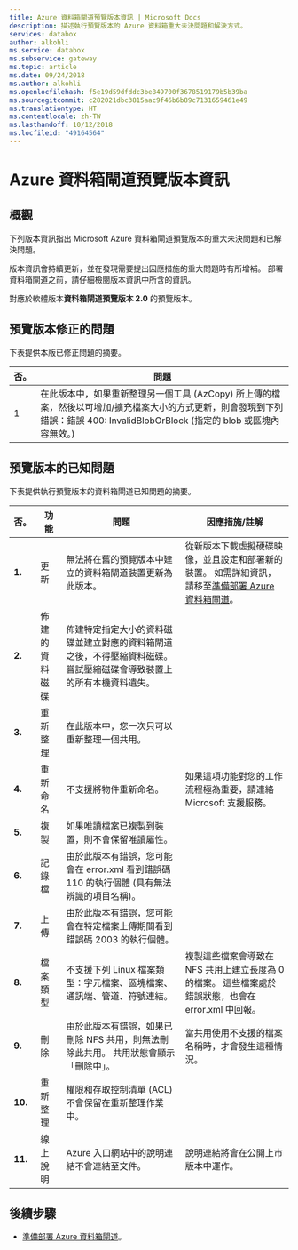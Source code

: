 ```yaml
---
title: Azure 資料箱閘道預覽版本資訊 | Microsoft Docs
description: 描述執行預覽版本的 Azure 資料箱重大未決問題和解決方式。
services: databox
author: alkohli
ms.service: databox
ms.subservice: gateway
ms.topic: article
ms.date: 09/24/2018
ms.author: alkohli
ms.openlocfilehash: f5e19d59dfddc3be849700f3678519179b5b39ba
ms.sourcegitcommit: c282021dbc3815aac9f46b6b89c7131659461e49
ms.translationtype: HT
ms.contentlocale: zh-TW
ms.lasthandoff: 10/12/2018
ms.locfileid: "49164564"
---
```

# <a name="azure-data-box-gateway-preview-release-notes"></a>Azure 資料箱閘道預覽版本資訊

## <a name="overview"></a>概觀

下列版本資訊指出 Microsoft Azure 資料箱閘道預覽版本的重大未決問題和已解決問題。

版本資訊會持續更新，並在發現需要提出因應措施的重大問題時有所增補。 部署資料箱閘道之前，請仔細檢閱版本資訊中所含的資訊。

對應於軟體版本**資料箱閘道預覽版本 2.0** 的預覽版本。

## <a name="issues-fixed-in-preview-release"></a>預覽版本修正的問題

下表提供本版已修正問題的摘要。

| 否。 | 問題 |
| --- | --- |
| 1 | 在此版本中，如果重新整理另一個工具 (AzCopy) 所上傳的檔案，然後以可增加/擴充檔案大小的方式更新，則會發現到下列錯誤：錯誤 400: InvalidBlobOrBlock (指定的 blob 或區塊內容無效。)|


## <a name="known-issues-in-preview-release"></a>預覽版本的已知問題

下表提供執行預覽版本的資料箱閘道已知問題的摘要。

| 否。 | 功能 | 問題 | 因應措施/註解 |
| --- | --- | --- | --- |
| **1.** |更新 |無法將在舊的預覽版本中建立的資料箱閘道裝置更新為此版本。 |從新版本下載虛擬硬碟映像，並且設定和部署新的裝置。 如需詳細資訊，請移至[準備部署 Azure 資料箱閘道](data-box-gateway-deploy-prep.md)。 |
| **2.** |佈建的資料磁碟 |佈建特定指定大小的資料磁碟並建立對應的資料箱閘道之後，不得壓縮資料磁碟。 嘗試壓縮磁碟會導致裝置上的所有本機資料遺失。 | |
| **3.** |重新整理 |在此版本中，您一次只可以重新整理一個共用。 | |
| **4.** |重新命名 |不支援將物件重新命名。 |如果這項功能對您的工作流程極為重要，請連絡 Microsoft 支援服務。 |
| **5.** |複製| 如果唯讀檔案已複製到裝置，則不會保留唯讀屬性。 | |
| **6.** |記錄檔| 由於此版本有錯誤，您可能會在 error.xml 看到錯誤碼 110 的執行個體 (具有無法辨識的項目名稱)。 | |
| **7.** |上傳 | 由於此版本有錯誤，您可能會在特定檔案上傳期間看到錯誤碼 2003 的執行個體。 | |
| **8.** |檔案類型 | 不支援下列 Linux 檔案類型：字元檔案、區塊檔案、通訊端、管道、符號連結。  |複製這些檔案會導致在 NFS 共用上建立長度為 0 的檔案。 這些檔案處於錯誤狀態，也會在 error.xml 中回報。 |
| **9.** |刪除 | 由於此版本有錯誤，如果已刪除 NFS 共用，則無法刪除此共用。 共用狀態會顯示「刪除中」。  |當共用使用不支援的檔案名稱時，才會發生這種情況。 |
| **10.** |重新整理 | 權限和存取控制清單 (ACL) 不會保留在重新整理作業中。  | |
| **11.** |線上說明 |Azure 入口網站中的說明連結不會連結至文件。|說明連結將會在公開上市版本中運作。 |



## <a name="next-steps"></a>後續步驟

- [準備部署 Azure 資料箱閘道](data-box-gateway-deploy-prep.md)。


